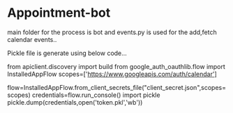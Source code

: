 # Appointment-bot



main folder for the process is bot and events.py is used for the add,fetch calendar events..

Pickle file is generate using below code...

from apiclient.discovery import build
from google_auth_oauthlib.flow import InstalledAppFlow
scopes=['https://www.googleapis.com/auth/calendar']

flow=InstalledAppFlow.from_client_secrets_file("client_secret.json",scopes=scopes)
credentials=flow.run_console()
import pickle
pickle.dump(credentials,open('token.pkl','wb'))
